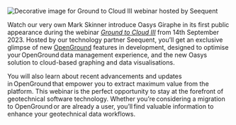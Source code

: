 ![Decorative image for Ground to Cloud III webinar hosted by Seequent](https://b2c-templates-arup.s3-eu-west-1.amazonaws.com/giraphe/Ground-to-cloud-III-screenshot.svg)

Watch our very own Mark Skinner introduce Oasys Giraphe in its first public appearance during the webinar [*Ground to Cloud III*](https://www.seequent.com/ground-to-cloud-webinar-part-3/) from 14th September 2023. Hosted by our technology partner Seequent, you’ll get an exclusive glimpse of new [OpenGround](https://www.bentley.com/software/openground/) features in development, designed to optimise your OpenGround data management experience, and the new Oasys solution to cloud-based graphing and data visualisations.  

You will also learn about recent advancements and updates in OpenGround that empower you to extract maximum value from the platform. This webinar is the perfect opportunity to stay at the forefront of geotechnical software technology. Whether you’re considering a migration to OpenGround or are already a user, you’ll find valuable information to enhance your geotechnical data workflows.  